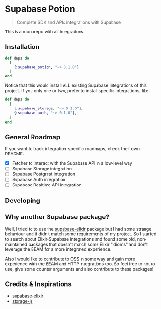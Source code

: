 # Supabase Potion

> Complete SDK and APIs integrations with Supabase

This is a monorepo with all integrations.

## Installation

```elixir
def deps do
  [
    {:supabase_potion, "~> 0.1.0"}
  ]
end
```

Notice that this would install ALL existing Supabase integrations of this project.
If you only one or two, prefer to install specific integrations, like:

```elixir
def deps do
  [
    {:supabase_storage, "~> 0.1.0"},
    {:supabase_auth, "~> 0.1.0"},
  ]
end
```

## General Roadmap

If you want to track integration-specific roadmaps, check their own README.

- [x] Fetcher to interact with the Supabase API in a low-level way
- [ ] Supabase Storage integration
- [ ] Supabase Postgrest integration
- [ ] Supabase Auth integration
- [ ] Supabase Realtime API integration

## Developing



## Why another Supabase package?

Well, I tried to to use the [supabase-elixir](https://github.com/treebee/supabase-elixir) package but I had some strange behaviour and it didn't match some requirements of my project. So I started to search about Elixir-Supabase integrations and found some old, non-maintained packages that doesn't match some Elixir "idioms" and don't leverage the BEAM for a more integrated experience.

Also I would like to contribute to OSS in some way and gain more experience with the BEAM and HTTP integrations too. So feel free to not to use, give some counter arguments and also contribute to these packages!

## Credits & Inspirations

- [supabase-elixir](https://github.com/treebee/supabase-elixir)
- [storage-js](https://github.com/supabase/storage-js)
